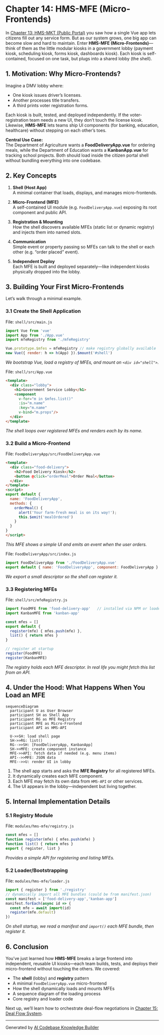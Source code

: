 # Chapter 14: HMS-MFE (Micro-Frontends)

In [Chapter 13: HMS-MKT (Public Portal)](13_hms_mkt__public_portal__.md) you saw how a single Vue app lets citizens fill out any service form. But as our system grows, one big app can become slow and hard to maintain. Enter **HMS-MFE (Micro-Frontends)**—think of them as the little modular kiosks in a government lobby (payment kiosk, scheduling kiosk, forms kiosk, dashboards kiosk). Each kiosk is self-contained, focused on one task, but plugs into a shared lobby (the shell).

## 1. Motivation: Why Micro-Frontends?

Imagine a DMV lobby where:

  - One kiosk issues driver’s licenses.  
  - Another processes title transfers.  
  - A third prints voter registration forms.  

Each kiosk is built, tested, and deployed independently. If the voter-registration team needs a new UI, they don’t touch the license kiosk.  
Likewise, **HMS-MFE** lets teams ship UI components (for banking, education, healthcare) without stepping on each other’s toes.

**Central Use Case:**  
The Department of Agriculture wants a **FoodDeliveryApp.vue** for ordering meals, while the Department of Education wants a **KanbanApp.vue** for tracking school projects. Both should load inside the citizen portal shell without bundling everything into one codebase.

## 2. Key Concepts

1. **Shell (Host App)**  
   A minimal container that loads, displays, and manages micro-frontends.  

2. **Micro-Frontend (MFE)**  
   A self-contained UI module (e.g. `FoodDeliveryApp.vue`) exposing its root component and public API.  

3. **Registration & Mounting**  
   How the shell discovers available MFEs (static list or dynamic registry) and injects them into named slots.

4. **Communication**  
   Simple event or property passing so MFEs can talk to the shell or each other (e.g. “order placed” event).

5. **Independent Deploy**  
   Each MFE is built and deployed separately—like independent kiosks physically dropped into the lobby.

## 3. Building Your First Micro-Frontends

Let’s walk through a minimal example.

### 3.1 Create the Shell Application

File: `shell/src/main.js`  
```js
import Vue from 'vue'
import App from './App.vue'
import mfeRegistry from './mfeRegistry'

Vue.prototype.$mfes = mfeRegistry // make registry globally available
new Vue({ render: h => h(App) }).$mount('#shell')
```
*We bootstrap Vue, load a registry of MFEs, and mount on `<div id="shell">`.*

File: `shell/src/App.vue`  
```html
<template>
  <div class="lobby">
    <h1>Government Service Lobby</h1>
    <component
      v-for="m in $mfes.list()"
      :is="m.name"
      :key="m.name"
      v-bind="m.props"/>
  </div>
</template>
```
*The shell loops over registered MFEs and renders each by its name.*

### 3.2 Build a Micro-Frontend

File: `FoodDeliveryApp/src/FoodDeliveryApp.vue`  
```html
<template>
  <div class="food-delivery">
    <h2>Food Delivery Kiosk</h2>
    <button @click="orderMeal">Order Meal</button>
  </div>
</template>
<script>
export default {
  name: 'FoodDeliveryApp',
  methods: {
    orderMeal() {
      alert('Your farm-fresh meal is on its way!');
      this.$emit('mealOrdered')
    }
  }
}
</script>
```
*This MFE shows a simple UI and emits an event when the user orders.*

File: `FoodDeliveryApp/src/index.js`  
```js
import FoodDeliveryApp from './FoodDeliveryApp.vue'
export default { name: 'FoodDeliveryApp', component: FoodDeliveryApp }
```
*We export a small descriptor so the shell can register it.*

### 3.3 Registering MFEs

File: `shell/src/mfeRegistry.js`  
```js
import FoodMFE from 'food-delivery-app'   // installed via NPM or loaded via CDN
import KanbanMFE from 'kanban-app'

const mfes = []
export default {
  register(mfe) { mfes.push(mfe) },
  list() { return mfes }
}

// register at startup
register(FoodMFE)
register(KanbanMFE)
```
*The registry holds each MFE descriptor. In real life you might fetch this list from an API.*

## 4. Under the Hood: What Happens When You Load an MFE

```mermaid
sequenceDiagram
  participant U as User Browser
  participant SH as Shell App
  participant RG as MFE Registry
  participant MFE as Micro-Frontend
  participant API as HMS-API

  U->>SH: load shell page
  SH->>RG: list()
  RG-->>SH: [FoodDeliveryApp, KanbanApp]
  SH->>MFE: create component instance
  MFE->>API: fetch data if needed (e.g. menu items)
  API-->>MFE: JSON data
  MFE-->>U: render UI in lobby
```

1. The shell app starts and asks the **MFE Registry** for all registered MFEs.  
2. It dynamically creates each MFE component.  
3. Each MFE may fetch its own data from `HMS-API` or other services.  
4. The UI appears in the lobby—independent but living together.

## 5. Internal Implementation Details

### 5.1 Registry Module

File: `modules/hms-mfe/registry.js`  
```js
const mfes = []
function register(mfe) { mfes.push(mfe) }
function list() { return mfes }
export { register, list }
```
*Provides a simple API for registering and listing MFEs.*

### 5.2 Loader/Bootstrapping

File: `modules/hms-mfe/loader.js`  
```js
import { register } from './registry'
// dynamically import all MFE bundles (could be from manifest.json)
const manifest = ['food-delivery-app','kanban-app']
manifest.forEach(async id => {
  const mfe = await import(id)
  register(mfe.default)
})
```
*On shell startup, we read a manifest and `import()` each MFE bundle, then register it.*

## 6. Conclusion

You’ve just learned how **HMS-MFE** breaks a large frontend into independent, reusable UI kiosks—each team builds, tests, and deploys their micro-frontend without touching the others. We covered:

  - The **shell** (lobby) and **registry** pattern  
  - A minimal `FoodDeliveryApp.vue` micro-frontend  
  - How the shell dynamically loads and mounts MFEs  
  - A sequence diagram of the loading process  
  - Core registry and loader code

Next up, we’ll learn how to orchestrate deal-flow negotiations in [Chapter 15: Deal Flow System](15_deal_flow_system_.md).

---

Generated by [AI Codebase Knowledge Builder](https://github.com/The-Pocket/Tutorial-Codebase-Knowledge)